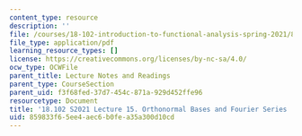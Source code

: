 ```yaml
---
content_type: resource
description: ''
file: /courses/18-102-introduction-to-functional-analysis-spring-2021/859833f65ee4aec6b0fea35a300d10cd_MIT18_102s21_lec15.pdf
file_type: application/pdf
learning_resource_types: []
license: https://creativecommons.org/licenses/by-nc-sa/4.0/
ocw_type: OCWFile
parent_title: Lecture Notes and Readings
parent_type: CourseSection
parent_uid: f3f68fed-37d7-454c-871a-929d452ffe96
resourcetype: Document
title: '18.102 S2021 Lecture 15. Orthonormal Bases and Fourier Series '
uid: 859833f6-5ee4-aec6-b0fe-a35a300d10cd
---
```

